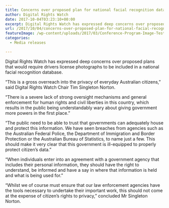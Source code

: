 ```yaml
---
title: Concerns over proposed plan for national facial recognition database
author: Digital Rights Watch
date: 2017-10-04T03:23:10+00:00
excerpt: Digital Rights Watch has expressed deep concerns over proposed plans that would require drivers license photographs to be included in a national facial recognition database.
url: /2017/10/04/concerns-over-proposed-plan-for-national-facial-recognition-database/
featureImage: /wp-content/uploads/2017/03/Conference-Program-Image-Test4.png
categories:
  - Media releases

---
```

Digital Rights Watch has expressed deep concerns over proposed plans that would require drivers license photographs to be included in a national facial recognition database.

&#8220;This is a gross overreach into the privacy of everyday Australian citizens,&#8221; said Digital Rights Watch Chair Tim Singleton Norton.

“There is a severe lack of strong oversight mechanisms and general enforcement for human rights and civil liberties in this country, which results in the public being understandably wary about giving government more powers in the first place.”

“The public need to be able to trust that governments can adequately house and protect this information. We have seen breaches from agencies such as the Australian Federal Police, the Department of Immigration and Border Protection or the Australian Bureau of Statistics, to name just a few. This should make it very clear that this government is ill-equipped to properly protect citizen’s data.”

&#8220;When individuals enter into an agreement with a government agency that includes their personal information, they should have the right to understand, be informed and have a say in where that information is held and what is being used for.&#8221;

&#8220;Whilst we of course must ensure that our law enforcement agencies have the tools necessary to undertake their important work, this should not come at the expense of citizen’s rights to privacy,” concluded Mr Singleton Norton.